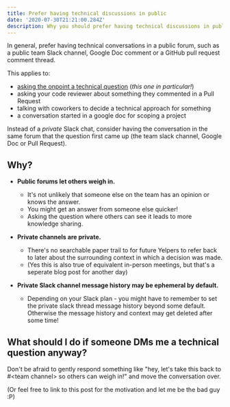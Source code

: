 ```yaml
---
title: Prefer having technical discussions in public
date: '2020-07-30T21:21:00.284Z'
description: Why you should prefer having technical discussions in public rather than private messages.
---
```


In general, prefer having technical conversations in a public forum, such as a
public team Slack channel, Google Doc comment or a GitHub pull request comment
thread.

This applies to:

- [asking the onpoint a technical question](../asking-for-help-on-slack) (_this one in particular!_)
- asking your code reviewer about something they commented in a Pull Request
- talking with coworkers to decide a technical approach for something
- a conversation started in a google doc for scoping a project

Instead of a _private_ Slack chat, consider having the conversation in the
same forum that the question first came up (the team slack channel, Google Doc
or Pull Request).

## Why?

- **Public forums let others weigh in.**

  - It's not unlikely that someone else on the team has an opinion or knows the
    answer.
  - You might get an answer from someone else quicker!
  - Asking the question where others can see it leads to more knowledge sharing.

- **Private channels are private.**

  - There's no searchable paper trail to for future Yelpers to refer back to
    later about the surrounding context in which a decision was made.
  - (Yes this is also true of equivalent in-person meetings, but that's a
    seperate blog post for another day)

- **Private Slack channel message history may be ephemeral by default.**

  - Depending on your Slack plan - you might have to remember to set the private
    slack thread message history beyond some default. Otherwise the message
    history and context may get deleted after some time!

## What should I do if someone DMs me a technical question anyway?

Don't be afraid to gently respond something like "hey, let's take this back to #\<team channel> so others can weigh in!" and move the conversation over.

(Or feel free to link to this post for the motivation and let me be the bad guy :P)

